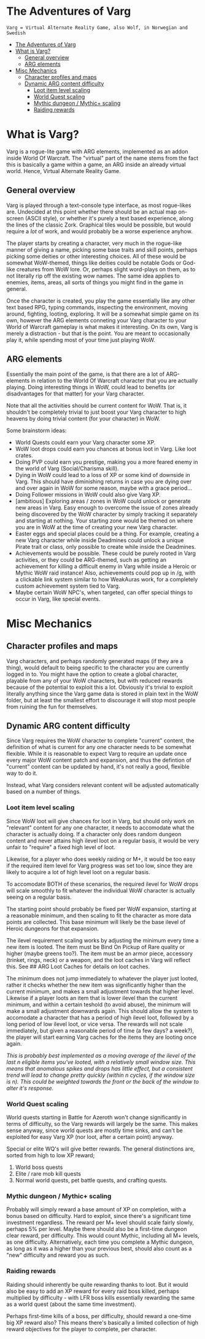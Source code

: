 # The Adventures of Varg
    Varg = Virtual Alternate Reality Game, also Wolf, in Norwegian and Swedish

<!-- TOC -->

- [The Adventures of Varg](#the-adventures-of-varg)
- [What is Varg?](#what-is-varg)
    - [General overview](#general-overview)
    - [ARG elements](#arg-elements)
- [Misc Mechanics](#misc-mechanics)
    - [Character profiles and maps](#character-profiles-and-maps)
    - [Dynamic ARG content difficulty](#dynamic-arg-content-difficulty)
        - [Loot item level scaling](#loot-item-level-scaling)
        - [World Quest scaling](#world-quest-scaling)
        - [Mythic dungeon / Mythic+ scaling](#mythic-dungeon--mythic-scaling)
        - [Raiding rewards](#raiding-rewards)

<!-- /TOC -->

# What is Varg?
Varg is a rogue-lite game with ARG elements, implemented as an addon inside World Of Warcraft. The "virtual" part of the name stems from the fact this is basically a game within a game, an ARG inside an already virtual world. Hence, Virtual Alternate Reality Game.


## General overview
Varg is played through a text-console type interface, as most rogue-likes are. Undecided at this point whether there should be an actual map on-screen (ASCII style), or whether it's purely a text based experience, along the lines of the classic Zork. Graphical tiles would be possible, but would require a *lot* of work, and would probably be a worse experience anyhow.

The player starts by creating a character, very much in the rogue-like manner of giving a name, picking some base traits and skill points, perhaps picking some deities or other interesting choices. All of these would be somewhat WoW-themed, things like deities could be notable Gods or God-like creatures from WoW lore. Or, perhaps slight word-plays on them, as to not literally rip off the existing wow names. The same idea applies to enemies, items, areas, all sorts of things you might find in the game in general.

Once the character is created, you play the game essentially like any other text based RPG, typing commands, inspecting the environment, moving around, fighting, looting, exploring. It will be a somewhat simple game on its own, however the ARG elements conneting your Varg character to your World of Warcraft gameplay is what makes it interesting. On its own, Varg is merely a distraction - but that is the point. You are meant to occasionally play it, while spending most of your time just playing WoW.


## ARG elements
Essentially the main point of the game, is that there are a lot of ARG-elements in relation to the World Of Warcraft character that you are actually playing. Doing interesting things in WoW, could lead to benefits (or disadvantages for that matter) for your Varg character.

Note that all the activities should be current content for WoW. That is, it shouldn't be completely trivial to just boost your Varg character to high heavens by doing trivial content (for your character) in WoW.

Some brainstorm ideas:

* World Quests could earn your Varg character some XP.
* WoW loot drops could earn you chances at bonus loot in Varg. Like loot crates.
* Doing PVP could earn you prestige, making you a more feared enemy in the world of Varg (Social/Charisma skill).
* Dying in WoW could lead to a loss of XP or some kind of downside in Varg. This should have diminishing returns in case you are dying over and over again in WoW for some reason, maybe with a grace period...
* Doing Follower missions in WoW could also give Varg XP.
* [ambitious] Exploring areas / zones in WoW could unlock or generate new areas in Varg. Easy enough to overcome the issue of zones already being discovered by the WoW character by simply tracking it separately and starting at nothing. Your starting zone would be themed on where you are in WoW at the time of creating your new Varg character.
* Easter eggs and special places could be a thing. For example, creating a new Varg character while inside Deadmines could unlock a unique Pirate trait or class, only possible to create while inside the Deadmines.
* Achievements would be possible. These could be purely rooted in Varg activities, or they could be ARG-themed, such as getting an achievement for killing a difficult enemy in Varg while inside a Heroic or Mythic WoW raid instance! Also, achievements could pop up in /g, with a clickable link system similar to how WeakAuras work, for a completely custom achievement system tied to Varg.
* Maybe certain WoW NPC's, when targeted, can offer special things to occur in Varg, like special events.



# Misc Mechanics

## Character profiles and maps

Varg characters, and perhaps randomly generated maps (if they are a thing), would default to being specific to the character you are currently logged in to. You might have the option to create a global character, playable from any of your WoW characters, but with reduced rewards because of the potential to exploit this a lot. Obviously it's trivial to exploit literally anything since the Varg game data is stored in plain text in the WoW folder, but at least the smallest effort to discourage it will stop most people from ruining the fun for themselves.


## Dynamic ARG content difficulty

Since Varg requires the WoW character to complete "current" content, the definition of what is current for any one character needs to be somewhat flexible. While it is reasonable to expect Varg to require an update once every major WoW content patch and expansion, and thus the defintion of "current" content can be updated by hand, it's not really a good, flexible way to do it.

Instead, what Varg considers relevant content will be adjusted automatically based on a number of things.

### Loot item level scaling

Since WoW loot will give chances for loot in Varg, but should only work on "relevant" content for any one character, it needs to accomodate what the character is actually doing. If a character only does random dungeon content and never attains high ilevel loot on a regular basis, it would be very unfair to "require" a fixed high level of loot.

Likewise, for a player who does weekly raiding or M+, it would be too easy if the required item level for Varg progress was set too low, since they are likely to acquire a lot of high level loot on a regular basis.

To accomodate BOTH of these scenarios, the required ilevel for WoW drops will scale smoothly to fit whatever the individual WoW character is actually seeing on a regular basis.

The starting point should probably be fixed per WoW expansion, starting at a reasonable minimum, and then scaling to fit the character as more data points are collected. This base minimum will likely be the base ilevel of Heroic dungeons for that expansion.

The ilevel requirement scaling works by adjusting the minimum every time a new item is looted. The item must be Bind On Pickup of Rare quality or higher (maybe greens too?). The item must be an armor piece, accessory (trinket, rings, neck) or a weapon, and the loot caches in Varg will reflect this. See ## ARG Loot Caches for details on loot caches.

The minimum does not jump immediately to whatever the player just looted, rather it checks whether the new item was significantly higher than the current minimum, and makes a small adjustment towards that higher level. Likewise if a player loots an item that is lower ilevel than the current minimum, and within a certain teshold (to avoid abuse), the minimum will make a small adjustment downwards again. This should allow the system to accomodate a character that has a period of high ilevel loot, followed by a long period of low ilevel loot, or vice versa. The rewards will not scale immediately, but given a reasonable period of time (a few days? a week?), the player will start earning Varg caches for the items they are looting once again.

*This is probably best implemented as a moving average of the ilevel of the last n eligible items you've looted, with a relatively small window size. This means that anomalous spikes and drops has little effect, but a consistent trend will lead to change pretty quickly (within n cycles, if the window size is n). This could be weighted towards the front or the back of the window to alter it's response.*


### World Quest scaling

World quests starting in Battle for Azeroth won't change significantly in terms of difficulty, so the Varg rewards will largely be the same. This makes sense anyway, since world quests are mostly time sinks, and can't be exploited for easy Varg XP (nor loot, after a certain point) anyway.

Special or elite WQ's will give better rewards. The general distinctions are, sorted from high to low XP reward;

1. World boss quests
2. Elite / rare mob kill quests
3. Normal world quests, pet battle quests, and crafting quests.

### Mythic dungeon / Mythic+ scaling

Probably will simply reward a base amount of XP on completion, with a bonus based on difficulty. Hard to exploit, since there's a significant time investment regardless. The reward per M+ level should scale fairly slowly, perhaps 5% per level. Maybe there should also be a first-time dungeon clear reward, per difficulty. This would count Mythic, including all M+ levels, as one difficulty. Alternatively, each time you complete a Mythic dungeon, as long as it was a higher than your previous best, should also count as a "new" difficulty and reward you as such.

### Raiding rewards

Raiding should inherently be quite rewarding thanks to loot. But it would also be easy to add an XP reward for every raid boss killed, perhaps multiplied by difficulty - with LFR boss kills essentially rewarding the same as a world quest (about the same time investment).

Perhaps first-time kills of a boss, per difficulty, should reward a one-time big XP reward also? This means there's basically a limited collection of high reward objectives for the player to complete, per character.
